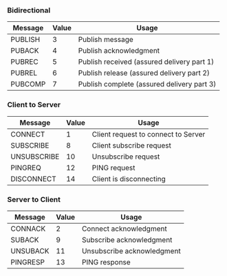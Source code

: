 ### Bidirectional ###  
|   Message   | Value |                 Usage                       |
|-------------|-------|---------------------------------------------|
|PUBLISH      |3      | Publish message                             |  
|PUBACK       |4      | Publish acknowledgment                      |
|PUBREC       |5      | Publish received (assured delivery part 1)  |
|PUBREL       |6      | Publish release (assured delivery part 2)   |
|PUBCOMP      |7      | Publish complete (assured delivery part 3)  |

### Client to Server ###  
|   Message   | Value |                 Usage                       |
|-------------|-------|---------------------------------------------|
|CONNECT      |1      | Client request to connect to Server         |
|SUBSCRIBE    |8      | Client subscribe request                    |
|UNSUBSCRIBE  |10     | Unsubscribe request                         |
|PINGREQ      |12     | PING request                                |
|DISCONNECT   |14     | Client is disconnecting                     |

### Server to Client ###  
|   Message   | Value |                 Usage                       |
|-------------|-------|---------------------------------------------|
|CONNACK      |2      | Connect acknowledgment                      |
|SUBACK       |9      | Subscribe acknowledgment                    |
|UNSUBACK     |11     | Unsubscribe acknowledgment                  |
|PINGRESP     |13     | PING response                               |